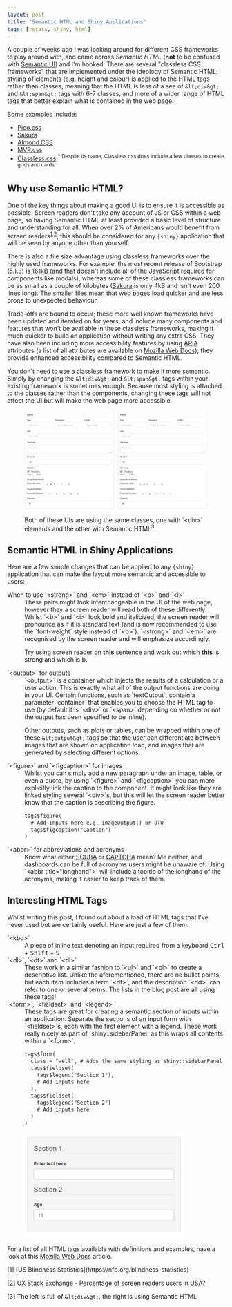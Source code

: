```yaml
---
layout: post
title: "Semantic HTML and Shiny Applications"
tags: [rstats, shiny, html]
---
```


A couple of weeks ago I was looking around for different CSS frameworks to play around with, and came across *Semantic HTML* (**not** to be confused with [Semantic UI](https://semantic-ui.com/)) and I'm hooked. There are several "classless CSS frameworks" that are implemented under the ideology of Semantic HTML: styling of elements (e.g. height and colour) is applied to the HTML tags rather than classes, meaning that the HTML is less of a sea of `&lt;div&gt;` and `&lt;span&gt;` tags with 6-7 classes, and more of a wider range of HTML tags that better explain what is contained in the web page.

Some examples include:

- [Pico.css](https://picocss.com/)
- [Sakura](https://oxal.org/projects/sakura/)
- [Almond.CSS](https://alvaromontoro.github.io/almond.css/demo/)
- [MVP.css](https://andybrewer.github.io/mvp/)
- [Classless.css](https://classless.de/) <sup>* Despite its name, Classless.css does include a few classes to create grids and cards</sup>

## Why use Semantic HTML?

One of the key things about making a good UI is to ensure it is accessible as possible. Screen readers don't take any account of JS or CSS within a web page, so having Semantic HTML at least provided a basic level of structure and understanding for all. When over 2% of Americans would benefit from screen readers<sup>[1](https://nfb.org/blindness-statistics),[2](https://ux.stackexchange.com/a/119596/157481)</sup>, this should be considered for any `{shiny}` application that will be seen by anyone other than yourself.

There is also a file size advantage using classless frameworks over the highly used frameworks. For example, the most recent release of Bootstrap (5.1.3) is 161kB (and that doesn't include all of the JavaScript required for components like modals), whereas some of these classless frameworks can be as small as a couple of kilobytes ([Sakura](https://github.com/oxalorg/sakura) is only 4kB and isn't even 200 lines long). The smaller files mean that web pages load quicker and are less prone to unexpected behaviour.

Trade-offs are bound to occur; these more well known frameworks have been updated and iterated on for years, and include many components and features that won't be available in these classless frameworks, making it much quicker to build an application without writing any extra CSS. They have also been including more accessibility features by using <abbr title="Accessible Rich Internet Applications">ARIA</abbr> attributes (a list of all attributes are available on [Mozilla Web Docs](https://developer.mozilla.org/en-US/docs/web/Accessibility/ARIA/Attributes)), they provide enhanced accessibility compared to Semantic HTML.

You don't need to use a classless framework to make it more semantic. Simply by changing the `&lt;div&gt;` and `&lt;span&gt;` tags within your existing framework is sometimes enough. Because most styling is attached to the classes rather than the components, changing these tags will not affect the UI but will make the web page more accessible.

<figure>

![Comparison](assets/semantic_div_comp.jpeg)

<figcaption>
Both of these UIs are using the same classes, one with `&lt;div&gt;` elements and the other with Semantic HTML<sup>3</sup>.
</figcaption>
</figure>

## Semantic HTML in Shiny Applications

Here are a few simple changes that can be applied to any `{shiny}` application that can make the layout more semantic and accessible to users:

<dl>
<dt>
When to use `&lt;strong&gt;` and `&lt;em&gt;` instead of `&lt;b&gt;` and `&lt;i&gt;`
</dt>
<dd>
These pairs might look interchangeable in the UI of the web page, however they a screen reader will read both of these differently. Whilst `&lt;b&gt;` and `&lt;i&gt;` look bold and italicized, the screen reader will pronounce as if it is standard text (and is now recommended to use the `font-weight` style instead of `&lt;b&gt;`). `&lt;strong&gt;` and `&lt;em&gt;` are recognised by the screen reader and will emphasize accordingly.

Try using screen reader on <b>this</b> sentence and work out which <strong>this</strong> is strong and which is b. 
</dd>
<dt>
`&lt;output&gt;` for outputs
</dt>
<dd>
`&lt;output&gt;` is a container which injects the results of a calculation or a user action. This is exactly what all of the output functions are doing in your UI. Certain functions, such as `textOutput`, contain a parameter `container` that enables you to choose the HTML tag to use (by default it is `&lt;div&gt;` or `&lt;span&gt;` depending on whether or not the output has been specified to be inline).

Other outputs, such as plots or tables, can be wrapped within one of these `&lt;output&gt;` tags so that the user can differentiate between images that are shown on application load, and images that are generated by selecting different options.
</dd>
<dt>
`&lt;figure&gt;` and `&lt;figcaption&gt;` for images
</dt>
<dd>
Whilst you can simply add a new paragraph under an image, table, or even a quote, by using `&lt;figure&gt;` and `&lt;figcaption&gt;` you can more explicitly link the caption to the component. It might look like they are linked styling several `&lt;div&gt;`s, but this will let the screen reader better know that the caption is describing the figure.

```
tags$figure(
  # Add inputs here e.g. imageOutput() or DTO
  tags$figcaption("Caption")
)
```
</dd>
<dt>
`&lt;abbr&gt;` for abbreviations and acronyms
</dt>
<dd>
Know what either <abbr title="Self-Contained Underwater Breathing Apparatus">SCUBA</abbr> or <abbr title="Completely Automated Public Turing Test to tell Computers and Humans Apart">CAPTCHA</abbr> mean? Me neither, and dashboards can be full of acronyms users might be unaware of. Using `&lt;abbr title="longhand"&gt;` will include a tooltip of the longhand of the acronyms, making it easier to keep track of them.
</dd>
</dl>

## Interesting HTML Tags

Whilst writing this post, I found out about a load of HTML tags that I've never used but are certainly useful. Here are just a few of them:

<dl>
<dt>
`&lt;kbd&gt;`
</dt>
<dd>
A piece of inline text denoting an input required from a keyboard <kbd>Ctrl</kbd> + <kbd>Shift</kbd> + <kbd>S</kbd>
</dd>
<dt>
`&lt;dl&gt;`, `&lt;dt&gt;` and `&lt;dl&gt;`
</dt>
<dd>
These work in a similar fashion to `&lt;ul&gt;` and `&lt;ol&gt;` to create a descriptive list. Unlike the aforementioned, there are no bullet points, but each item includes a term `&lt;dt&gt;`, and the description `&lt;dd&gt;` can refer to one or several terms. The lists in the blog post are all using these tags!
</dd>
<dt>
`&lt;form&gt;`, `&lt;fieldset&gt;` and `&lt;legend&gt;`
</dt>
<dd>
These tags are great for creating a semantic section of inputs within an application. Separate the sections of an input form with `&lt;fieldset&gt;`s, each with the first element with a legend. These work really nicely as part of `shiny::sidebarPanel` as this wraps all contents within a `&lt;form&gt;`.

```
tags$form(
  class = "well", # Adds the same styling as shiny::sidebarPanel
  tags$fieldset(
    tags$legend("Section 1"),
    # Add inputs here
  ),
  tags$fieldset(
    tags$legend("Section 2")
    # Add inputs here
  )
)
```

![Example form using form, fieldset and legend HTML tags](assets/form_tags.jpeg)
</dd>
</dl>

For a list of all HTML tags available with definitions and examples, have a look at this [Mozilla Web Docs](https://developer.mozilla.org/en-US/docs/Web/HTML/Element) article.

<footer>
[1] [US Blindness Statistics](https://nfb.org/blindness-statistics)

[2] [UX Stack Exchange - Percentage of screen readers users in USA?](https://ux.stackexchange.com/a/119596/157481)

[3] The left is full of `&lt;div&gt;`, the right is using Semantic HTML
</footer>
